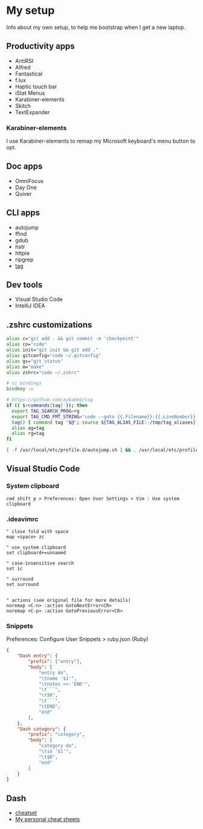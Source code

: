 # My setup

Info about my own setup, to help me bootstrap when I get a new laptop.

## Productivity apps

* AntiRSI
* Alfred
* Fantastical
* f.lux
* Haptic touch bar
* iStat Menus
* Karabiner-elements
* Skitch
* TextExpander

### Karabiner-elements

I use Karabiner-elements to remap my Microsoft keyboard's menu button to opt.


## Doc apps

* OmniFocus
* Day One
* Quiver

## CLI apps

* autojump
* ffind
* gdub
* hstr
* httpie
* ripgrep
* [tag](https://github.com/aykamko/tag)

## Dev tools

* Visual Studio Code
* IntelliJ IDEA

## .zshrc customizations

```zsh
alias c="git add . && git commit -m 'checkpoint'"
alias co="code"
alias init="git init && git add ."
alias gitconfig="code ~/.gitconfig"
alias gs="git status"
alias m="make"
alias zshrc="code ~/.zshrc"

# vi bindings
bindkey -v

# https://github.com/aykamko/tag
if (( $+commands[tag] )); then
  export TAG_SEARCH_PROG=rg 
  export TAG_CMD_FMT_STRING="code --goto {{.Filename}}:{{.LineNumber}}:{{.ColumnNumber}}"
  tag() { command tag "$@"; source ${TAG_ALIAS_FILE:-/tmp/tag_aliases} 2>/dev/null }
  alias ag=tag
  alias rg=tag
fi

[ -f /usr/local/etc/profile.d/autojump.sh ] && . /usr/local/etc/profile.d/autojump.sh
```


## Visual Studio Code

### System clipboard

```
cmd shift p > Preferences: Open User Settings > Vim : Use system clipboard
```

###  .ideavimrc

```
" close fold with space
map <space> zc

" use system clipboard
set clipboard+=unnamed

" case-insensitive search
set ic

" surround
set surround


" actions (see original file for more details)
noremap <C-n> :action GotoNextError<CR>
noremap <C-p> :action GotoPreviousError<CR>
```


### Snippets

Preferences: Configure User Snippets > ruby.json (Ruby)


```json
{
	"Dash entry": {
		"prefix": ["entry"],
		"body": [
			"entry do",
			"\tname '$1'",
			"\tnotes <<-'END'",
			"\t```",
			"\t$0",
			"\t```",
			"\tEND",
			"end"
		],
	},
	"Dash category": {
		"prefix": "category",
		"body": [
			"category do",
			"\tid '$1'",
			"\t$0",
			"end"
		]
	}
}
```

## Dash

* [cheatset](https://github.com/Kapeli/cheatset)
* [My personal cheat sheets](https://github.com/lorin/cheat-sheets)
